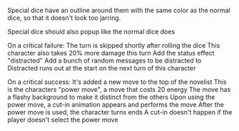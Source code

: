 Special dice have an outline around them with the same color as the normal dice, so that it doesn't look too jarring.

Special dice should also popup like the normal dice does

On a critical failure: 
The turn is skipped shortly after rolling the dice
This character also takes 20% more damage this turn
Add the status effect "distracted"
Add a bunch of random messages to be distracted to
Distracted runs out at the start on the next turn of this character


On a critical success:
It's added a new move to the top of the novelist
This is the characters "power move", a move that costs 20 energy
The move has a flashy background to make it distinct from the others
Upon using the power move, a cut-in animation appears and performs the move
After the power move is used, the character turns ends
A cut-in doesn't happen if the player doesn't select the power move


